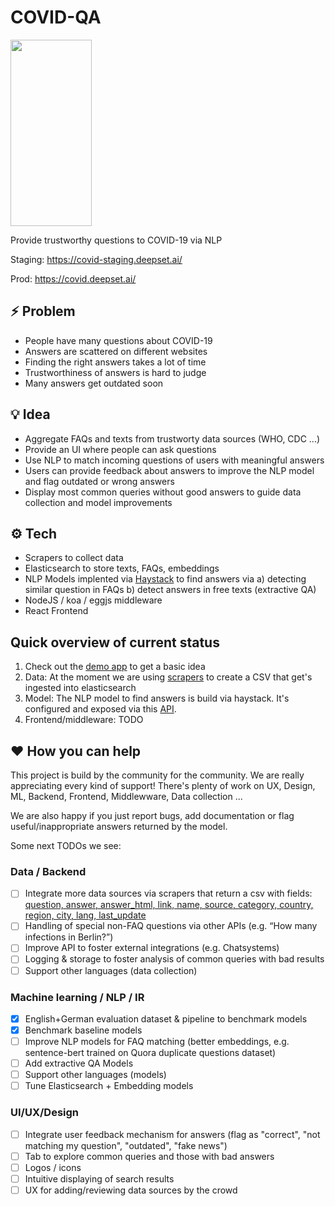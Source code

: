# COVID-QA

<img src="https://github.com/deepset-ai/COVID-QA/blob/master/docs/img/covid-bert.png?raw=true" width="130" height="298" />

Provide trustworthy questions to COVID-19 via NLP

Staging: https://covid-staging.deepset.ai/

Prod: https://covid.deepset.ai/

## :zap: Problem
- People have many questions about COVID-19
- Answers are scattered on different websites 
- Finding the right answers takes a lot of time
- Trustworthiness of answers is hard to judge
- Many answers get outdated soon

## :bulb: Idea
- Aggregate FAQs and texts from trustworty data sources (WHO, CDC ...)
- Provide an UI where people can ask questions
- Use NLP to match incoming questions of users with meaningful answers
- Users can provide feedback about answers to improve the NLP model and flag outdated or wrong answers
- Display most common queries without good answers to guide data collection and model improvements

## :gear:	Tech 
- Scrapers to collect data
- Elasticsearch to store texts, FAQs, embeddings
- NLP Models implented via [Haystack](https://github.com/deepset-ai/haystack/) to find answers via a) detecting similar question in FAQs b) detect answers in free texts (extractive QA)
- NodeJS / koa / eggjs middleware
- React Frontend

## Quick overview of current status 

1. Check out the [demo app](https://covid.deepset.ai/) to get a basic idea 
2. Data: At the moment we are using [scrapers](https://github.com/deepset-ai/COVID-QA/tree/master/data/scrapers) to create a CSV that get's ingested into elasticsearch
3. Model: The NLP model to find answers is build via haystack. It's configured and exposed via this [API](https://github.com/deepset-ai/COVID-QA/tree/master/backend).
4. Frontend/middleware: TODO

## :heart: How you can help
This project is build by the community for the community. We are really appreciating every kind of support! There's plenty of work on UX, Design, ML, Backend, Frontend, Middlewware, Data collection ... 

We are also happy if you just report bugs, add documentation or flag useful/inappropriate answers returned by the model.

Some next TODOs we see:
### Data / Backend
- [ ] Integrate more data sources via scrapers that return a csv with fields: [question,	answer, answer_html, 
link, name, source, category, country, region, city, lang, last_update](https://github.com/deepset-ai/COVID-QA/blob/master/docs/img/example-data-format.png)
- [ ] Handling of special non-FAQ questions via other APIs (e.g. “How many infections in Berlin?”)
- [ ] Improve API to foster external integrations (e.g. Chatsystems) 
- [ ] Logging & storage to foster analysis of common queries with bad results  
- [ ] Support other languages (data collection)

### Machine learning / NLP / IR
- [x] English+German evaluation dataset & pipeline to benchmark models
- [x] Benchmark baseline models 
- [ ] Improve NLP models for FAQ matching (better embeddings, e.g. sentence-bert trained on Quora duplicate questions dataset)
- [ ] Add extractive QA Models
- [ ] Support other languages (models)
- [ ] Tune Elasticsearch + Embedding models

### UI/UX/Design
- [ ] Integrate user feedback mechanism for answers (flag as "correct", "not matching my question", "outdated", "fake news")
- [ ] Tab to explore common queries and those with bad answers
- [ ] Logos / icons
- [ ] Intuitive displaying of search results
- [ ] UX for adding/reviewing data sources by the crowd
